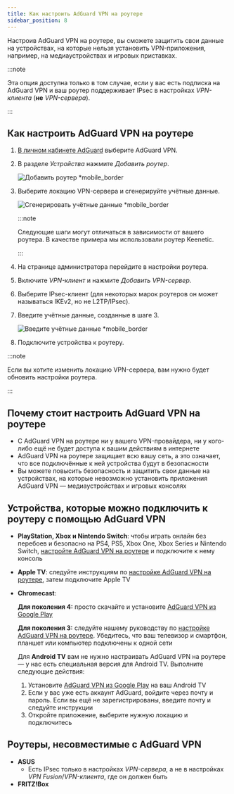 ```yaml
---
title: Как настроить AdGuard VPN на роутере
sidebar_position: 8
---
```


Настроив AdGuard VPN на роутере, вы сможете защитить свои данные на устройствах, на которые нельзя установить VPN-приложения, например, на медиаустройствах и игровых приставках.

:::note

Эта опция доступна только в том случае, если у вас есть подписка на AdGuard VPN и ваш роутер поддерживает IPsec в настройках _VPN-клиента_ (**не** _VPN-сервера_).

:::

## Как настроить AdGuard VPN на роутере

1. [В личном кабинете AdGuard](https://auth.adguard.com/login.html) выберите AdGuard VPN.

2. В разделе _Устройства_ нажмите _Добавить роутер_.

   ![Добавить роутер \*mobile\_border](https://cdn.adguardvpn.com/content/kb/vpn/general/2_year.jpg)

3. Выберите локацию VPN-сервера и сгенерируйте учётные данные.

   ![Сгенерировать учётные данные \*mobile\_border](https://cdn.adguardvpn.com/content/kb/vpn/general/configure_router.png)

   :::note

   Следующие шаги могут отличаться в зависимости от вашего роутера. В качестве примера мы использовали роутер Keenetic.

   :::

4. На странице администратора перейдите в настройки роутера.

5. Включите _VPN-клиент_ и нажмите _Добавить VPN-сервер_.

6. Выберите IPsec-клиент (для некоторых марок роутеров он может называться IKEv2, но не L2TP/IPsec).

7. Введите учётные данные, созданные в шаге 3.

   ![Введите учётные данные \*mobile\_border](https://cdn.adguardvpn.com/content/kb/vpn/general/vpn_connection.jpg)

8. Подключите устройства к роутеру.

:::note

Если вы хотите изменить локацию VPN-сервера, вам нужно будет обновить настройки роутера.

:::

## Почему стоит настроить AdGuard VPN на роутере

- С AdGuard VPN на роутере ни у вашего VPN-провайдера, ни у кого-либо ещё не будет доступа к вашим действиям в интернете
- AdGuard VPN на роутере защищает всю вашу сеть, а это означает, что все подключённые к ней устройства будут в безопасности
- Вы можете повысить безопасность и защитить свои данные на устройствах, на которые невозможно установить приложения AdGuard VPN — медиаустройствах и игровых консолях

## Устройства, которые можно подключить к роутеру с помощью AdGuard VPN

- **PlayStation, Xbox и Nintendo Switch**: чтобы играть онлайн без перебоев и безопасно на PS4, PS5, Xbox One, Xbox Series и Nintendo Switch, [настройте AdGuard VPN на роутере](#how-to-set-up-adguard-vpn-on-your-router) и подключите к нему консоль

- **Apple TV**: следуйте инструкциям по [настройке AdGuard VPN на роутере](#how-to-set-up-adguard-vpn-on-your-router), затем подключите Apple TV

- **Chromecast**:

  **Для поколения 4:** просто скачайте и установите [AdGuard VPN из Google Play](https://play.google.com/store/apps/details?id=com.adguard.vpn)

  **Для поколения 3:** следуйте нашему руководству по [настройке AdGuard VPN на роутере](#how-to-set-up-adguard-vpn-on-your-router). Убедитесь, что ваш телевизор и смартфон, планшет или компьютер подключены к одной сети

  Для **Android TV** вам не нужно настраивать AdGuard VPN на роутере — у нас есть специальная версия для Android TV. Выполните следующие действия:

  1. Установите [AdGuard VPN из Google Play](https://play.google.com/store/apps/details?id=com.adguard.vpn) на ваш Android TV
  2. Если у вас уже есть аккаунт AdGuard, войдите через почту и пароль. Если вы ещё не зарегистрированы, введите почту и следуйте инструкции
  3. Откройте приложение, выберите нужную локацию и подключитесь

## Роутеры, несовместимые с AdGuard VPN

- **ASUS**
  - Есть IPsec только в настройках _VPN-сервера_, а не в настройках _VPN Fusion_/_VPN-клиента_, где он должен быть
- **FRITZ!Box**
